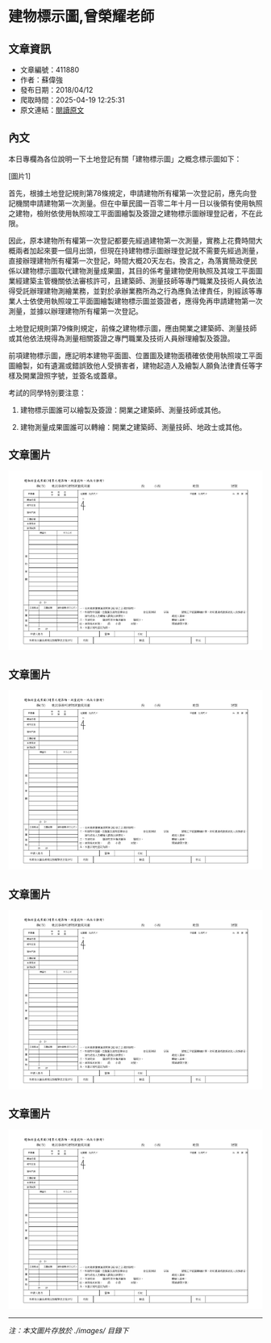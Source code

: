 # 建物標示圖,曾榮耀老師

## 文章資訊
- 文章編號：411880
- 作者：蘇偉強
- 發布日期：2018/04/12
- 爬取時間：2025-04-19 12:25:31
- 原文連結：[閱讀原文](https://real-estate.get.com.tw/Columns/detail.aspx?no=411880)

## 內文
本日專欄為各位說明一下土地登記有關「建物標示圖」之概念標示圖如下：

[圖片1]

首先，根據土地登記規則第78條規定，申請建物所有權第一次登記前，應先向登記機關申請建物第一次測量。但在中華民國一百零二年十月一日以後領有使用執照之建物，檢附依使用執照竣工平面圖繪製及簽證之建物標示圖辦理登記者，不在此限。

因此，原本建物所有權第一次登記都要先經過建物第一次測量，實務上花費時間大概兩者加起來要一個月出頭，但現在持建物標示圖辦理登記就不需要先經過測量，直接辦理建物所有權第一次登記，時間大概20天左右。換言之，為落實簡政便民係以建物標示圖取代建物測量成果圖，其目的係考量建物使用執照及其竣工平面圖業經建築主管機關依法審核許可，且建築師、測量技師等專門職業及技術人員依法得受託辦理建物測繪業務，並對於承辦業務所為之行為應負法律責任，則經該等專業人士依使用執照竣工平面圖繪製建物標示圖並簽證者，應得免再申請建物第一次測量，並據以辦理建物所有權第一次登記。

土地登記規則第79條則規定，前條之建物標示圖，應由開業之建築師、測量技師或其他依法規得為測量相關簽證之專門職業及技術人員辦理繪製及簽證。

前項建物標示圖，應記明本建物平面圖、位置圖及建物面積確依使用執照竣工平面圖繪製，如有遺漏或錯誤致他人受損害者，建物起造人及繪製人願負法律責任等字樣及開業證照字號，並簽名或蓋章。

考試的同學特別要注意：

1. 建物標示圖誰可以繪製及簽證：開業之建築師、測量技師或其他。

2. 建物測量成果圖誰可以轉繪：開業之建築師、測量技師、地政士或其他。

## 文章圖片

![圖片1](./images/411880_c8f18d99.png)

## 文章圖片

![圖片1](./images/411880_c8f18d99.png)

## 文章圖片

![圖片1](./images/411880_c8f18d99.png)

## 文章圖片

![圖片1](./images/411880_c8f18d99.png)


---
*注：本文圖片存放於 ./images/ 目錄下*
